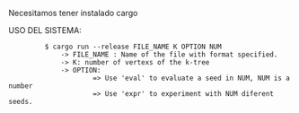 Necesitamos tener instalado cargo


   USO DEL SISTEMA:
   ```
            $ cargo run --release FILE_NAME K OPTION NUM
                -> FILE_NAME : Name of the file with format specified.
                -> K: number of vertexs of the k-tree
                -> OPTION:
                        => Use 'eval' to evaluate a seed in NUM, NUM is a number
                        => Use 'expr' to experiment with NUM diferent seeds.
   ```
